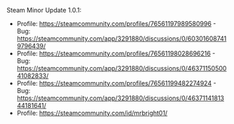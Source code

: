 Steam Minor Update 1.0.1:
  - Profile: https://steamcommunity.com/profiles/76561197989580996 - Bug: https://steamcommunity.com/app/3291880/discussions/0/603016087419796439/
  - Profile: https://steamcommunity.com/profiles/76561198028696216 - Bug: https://steamcommunity.com/app/3291880/discussions/0/4637115050041082833/
  - Profile: https://steamcommunity.com/profiles/76561199482274924 - Bug: https://steamcommunity.com/app/3291880/discussions/0/4637114181344181641/
  - Profile: https://steamcommunity.com/id/mrbright01/
